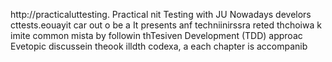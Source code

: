 
http://practicaluttesting.
Practical nit Testing with JU
Nowadays develors cttests.eouayit  car out o be a
It presents anf techniinirssra reted thchoiwa  k imite common mista by followin thTesiven Development (TDD) approac Evetopic discussein theook  illdth codexa, a each chapter is accompanib













